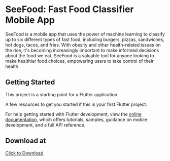 # SeeFood: Fast Food Classifier Mobile App

SeeFood is a mobile app that uses the power of machine learning to classify up to six different types of fast food, including burgers, pizzas, sandwiches, hot dogs, tacos, and fries. With obesity and other health-related issues on the rise, it's becoming increasingly important to make informed decisions about the food we eat. SeeFood is a valuable tool for anyone looking to make healthier food choices, empowering users to take control of their health.

## Getting Started

This project is a starting point for a Flutter application.

A few resources to get you started if this is your first Flutter project:

For help getting started with Flutter development, view the
[online documentation](https://docs.flutter.dev/), which offers tutorials,
samples, guidance on mobile development, and a full API reference.

## Download at
[Click to Download](https://drive.google.com/file/d/1BTd1o1RHo-JDtJDsuumkUmBfmbCd-wgg/view?usp=sharing)
